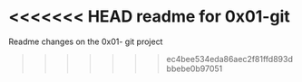 <<<<<<< HEAD
readme for 0x01-git
=======
Readme changes on the 0x01- git project
>>>>>>> ec4bee534eda86aec2f81ffd893dbbebe0b97051
